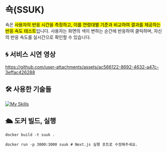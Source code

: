 # 쇽(SSUK)
쇽은 <mark>사용자의 반응 시간을 측정하고, 이를 연령대별 기준과 비교하여 결과를 제공하는 반응 속도 테스트</mark>입니다. 사용자는 화면의 색이 변하는 순간에 반응하여 클릭하며, 자신의 반응 속도를 실시간으로 확인할 수 있습니다. 

## 🌀 서비스 시연 영상
https://github.com/user-attachments/assets/ac566122-8692-4632-a47c-3effac426288

## 🛠 사용한 기술들
[![My Skills](https://skillicons.dev/icons?i=nextjs,styledcomponents,docker,nginx)](https://skillicons.dev)

## 🛳 도커 빌드, 실행
    docker build -t suuk .
    
    docker run -p 3000:3000 suuk # Next.js 실행 포트로 수정해주세요. 
